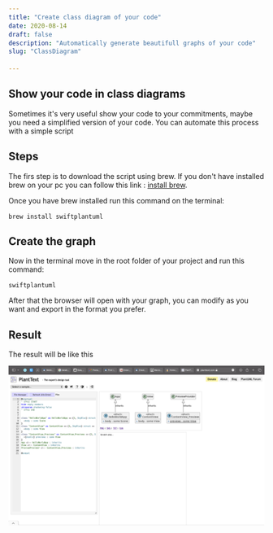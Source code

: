 ```yaml
---
title: "Create class diagram of your code"
date: 2020-08-14
draft: false
description: "Automatically generate beautifull graphs of your code"
slug: "ClassDiagram"

---
```


## Show your code in class diagrams

Sometimes it's very useful show your code to your commitments, maybe you need a simplified version of your code. You can automate this process with a simple script

## Steps 

The firs step is to download the script using brew. If you don't have installed brew on your pc you can follow this link : [install brew](https://brew.sh).

Once you have brew installed run this command on the terminal:

```
brew install swiftplantuml
```

## Create the graph

Now in the terminal move in the root folder of your project and run this command:

````
swiftplantuml
````

After that the browser will open with your graph, you can modify as you want and export in the format you prefer. 

## Result

The result will be like this

![Alt text](Screenshot.png "Result")
